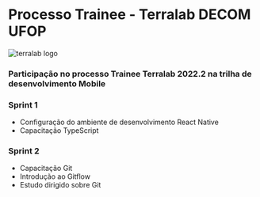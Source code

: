 # Processo Trainee - Terralab DECOM UFOP

![terralab logo](http://www2.decom.ufop.br/terralab/wp-content/uploads/2021/06/Untitled-design-6.png)

### Participação no processo Trainee Terralab 2022.2 na trilha de desenvolvimento Mobile

### Sprint 1 

- Configuração do ambiente de desenvolvimento React Native
- Capacitação TypeScript

### Sprint 2 

- Capacitação Git
- Introdução ao Gitflow
- Estudo dirigido sobre Git